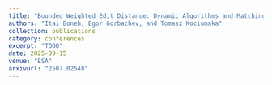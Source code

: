 ```yaml
---
title: "Bounded Weighted Edit Distance: Dynamic Algorithms and Matching Lower Bounds"
authors: "Itai Boneh, Egor Gorbachev, and Tomasz Kociumaka"
collection: publications
category: conferences
excerpt: "TODO"
date: 2025-09-15
venue: "ESA"
arxivurl: "2507.02548"
---
```

